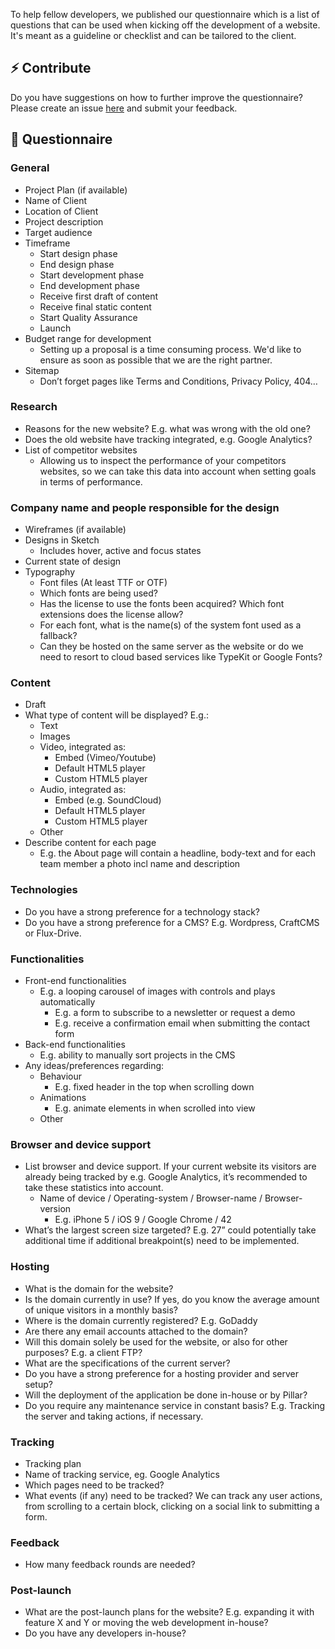 To help fellow developers, we published our questionnaire which is a list of questions that can be used when kicking off the  development of a website. It's meant as a guideline or checklist and can be tailored to the client.

## ⚡️ Contribute
Do you have suggestions on how to further improve the questionnaire? Please create an issue [here](web-development-questionnaire) and submit your feedback.

## 🔖 Questionnaire

### General
- Project Plan (if available)
- Name of Client
- Location of Client
- Project description
- Target audience
- Timeframe
  - Start design phase
  - End design phase
  - Start development phase
  - End development phase
  - Receive first draft of content
  - Receive final static content
  - Start Quality Assurance
  - Launch
- Budget range for development
  - Setting up a proposal is a time consuming process. We'd like to ensure as soon as possible that we are the right partner.
- Sitemap
  - Don’t forget pages like Terms and Conditions, Privacy Policy, 404…


### Research
- Reasons for the new website? E.g. what was wrong with the old one?
- Does the old website have tracking integrated, e.g. Google Analytics?
- List of competitor websites
  - Allowing us to inspect the performance of your competitors websites, so we can take this data into account when setting goals in terms of performance.


### Company name and people responsible for the design
- Wireframes (if available)
- Designs in Sketch
  - Includes hover, active and focus states
- Current state of design
- Typography
  - Font files (At least TTF or OTF)
  - Which fonts are being used?
  - Has the license to use the fonts been acquired? Which font extensions does the license allow?
  - For each font, what is the name(s) of the system font used as a fallback?
  - Can they be hosted on the same server as the website or do we need to resort to cloud based services like TypeKit or Google Fonts?
  
  
### Content
- Draft
- What type of content will be displayed? E.g.:
  - Text
  - Images
  - Video, integrated as:
    - Embed (Vimeo/Youtube)
    - Default HTML5 player
    - Custom HTML5 player
  - Audio, integrated as:
    - Embed (e.g. SoundCloud)
    - Default HTML5 player
    - Custom HTML5 player
  - Other
- Describe content for each page
  - E.g. the About page will contain a headline, body-text and for each team member a photo incl name and description


### Technologies
- Do you have a strong preference for a technology stack?
- Do you have a strong preference for a CMS? E.g. Wordpress, CraftCMS or Flux-Drive.


### Functionalities
- Front-end functionalities
  - E.g. a looping carousel of images with controls and plays automatically
    - E.g. a form to subscribe to a newsletter or request a demo
    - E.g. receive a confirmation email when submitting the contact form
- Back-end functionalities
  - E.g. ability to manually sort projects in the CMS
- Any ideas/preferences regarding:
  - Behaviour
    - E.g. fixed header in the top when scrolling down
  - Animations
    - E.g. animate elements in when scrolled into view
  - Other

### Browser and device support
- List browser and device support. If your current website its visitors are already being tracked by e.g. Google Analytics, it’s recommended to take these statistics into account.
  - Name of device / Operating-system / Browser-name / Browser-version
    - E.g. iPhone 5 / iOS 9 / Google Chrome / 42
- What’s the largest screen size targeted? E.g. 27” could potentially take additional time if additional breakpoint(s) need to be implemented.

### Hosting
- What is the domain for the website?
- Is the domain currently in use? If yes, do you know the average amount of unique visitors in a monthly basis?
- Where is the domain currently registered? E.g. GoDaddy
- Are there any email accounts attached to the domain?
- Will this domain solely be used for the website, or also for other purposes? E.g. a client FTP?
- What are the specifications of the current server?
- Do you have a strong preference for a hosting provider and server setup?
- Will the deployment of the application be done in-house or by Pillar?
- Do you require any maintenance service in constant basis? E.g. Tracking the server and taking actions, if necessary.

### Tracking
- Tracking plan
- Name of tracking service, eg. Google Analytics
- Which pages need to be tracked?
- What events (if any) need to be tracked? We can track any user actions, from scrolling to a certain block, clicking on a social link to submitting a form.

### Feedback
- How many feedback rounds are needed?

### Post-launch
- What are the post-launch plans for the website? E.g. expanding it with feature X and Y or moving the web development in-house?
- Do you have any developers in-house?
